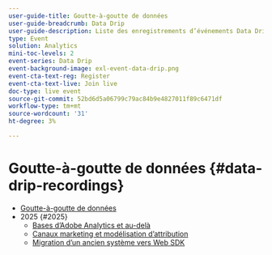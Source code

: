 ```yaml
---
user-guide-title: Goutte-à-goutte de données
user-guide-breadcrumb: Data Drip
user-guide-description: Liste des enregistrements d’événements Data Drip
type: Event
solution: Analytics
mini-toc-levels: 2
event-series: Data Drip
event-background-image: exl-event-data-drip.png
event-cta-text-reg: Register
event-cta-text-live: Join live
doc-type: live event
source-git-commit: 52bd6d5a06799c79ac84b9e4827011f89c6471df
workflow-type: tm+mt
source-wordcount: '31'
ht-degree: 3%

---
```



# Goutte-à-goutte de données {#data-drip-recordings}

+ [Goutte-à-goutte de données](overview.md)
+ 2025 {#2025}
   + [Bases d’Adobe Analytics et au-delà](2025/adobe-analytics-basics-beyond.md)
   + [Canaux marketing et modélisation d’attribution](2025/marketing-channel-attribution-modeling.md)
   + [Migration d’un ancien système vers Web SDK](2025/migrating-to-web-sdk.md)

